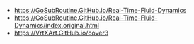 - https://GoSubRoutine.GitHub.io/Real-Time-Fluid-Dynamics
- https://GoSubRoutine.GitHub.io/Real-Time-Fluid-Dynamics/index.original.html
- https://VrtXArt.GitHub.io/cover3
